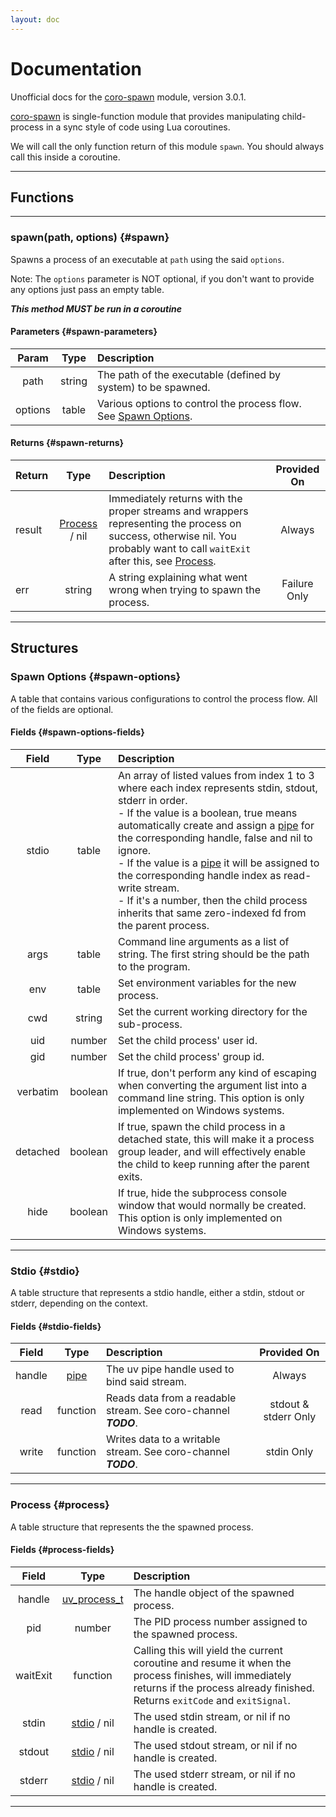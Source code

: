 ```yaml
---
layout: doc
---
```


# Documentation

Unofficial docs for the [coro-spawn](https://github.com/luvit/lit/blob/master/deps/coro-spawn.lua) module, version 3.0.1.

[coro-spawn](https://github.com/luvit/lit/blob/master/deps/coro-spawn.lua) is single-function module that provides manipulating child-process in a sync style of code using Lua coroutines.

We will call the only function return of this module `spawn`. You should always call this inside a coroutine.

----

## Functions

----

### spawn(path, options) {#spawn}

Spawns a process of an executable at `path` using the said `options`.

Note: The `options` parameter is NOT optional, if you don't want to provide any options just pass an empty table.

***This method MUST be run in a coroutine***

#### Parameters {#spawn-parameters}

| Param | Type   | Description |
|:-----:|:------:|:------------|
| path  | string | The path of the executable (defined by system) to be spawned. |
| options | table| Various options to control the process flow. See [Spawn Options](#spawn-options). |

#### Returns {#spawn-returns}

| Return | Type   | Description | Provided On |
|:-------|:------:|:------------|:-----------:|
| result | [Process](#process) / nil | Immediately returns with the proper streams and wrappers representing the process on success, otherwise nil. You probably want to call `waitExit` after this, see [Process](#process-fields). | Always |
| err    | string | A string explaining what went wrong when trying to spawn the process. | Failure Only |

----

## Structures

### Spawn Options {#spawn-options}

A table that contains various configurations to control the process flow. All of the fields are optional.

#### Fields {#spawn-options-fields}

| Field | Type   | Description |
|:-----:|:------:|:------------|
| stdio | table  | An array of listed values from index 1 to 3 where each index represents stdin, stdout, stderr in order.<br>- If the value is a boolean, true means automatically create and assign a [pipe](https://github.com/luvit/luv/blob/master/docs.md#uv_pipe_t--pipe-handle) for the corresponding handle, false and nil to ignore.<br>- If the value is a [pipe](https://github.com/luvit/luv/blob/master/docs.md#uv_pipe_t--pipe-handle) it will be assigned to the corresponding handle index as read-write stream.<br>- If it's a number, then the child process inherits that same zero-indexed fd from the parent process. |
| args | table  | Command line arguments as a list of string. The first string should be the path to the program. | 
| env  | table  | Set environment variables for the new process. |
| cwd  | string | Set the current working directory for the sub-process. |
| uid  | number | Set the child process' user id. |
| gid  | number | Set the child process' group id. |
| verbatim | boolean | If true, don't perform any kind of escaping when converting the argument list into a command line string. This option is only implemented on Windows systems. |
| detached | boolean | If true, spawn the child process in a detached state, this will make it a process group leader, and will effectively enable the child to keep running after the parent exits. |
| hide | boolean | If true, hide the subprocess console window that would normally be created. This option is only implemented on Windows systems. |

----

### Stdio {#stdio}

A table structure that represents a stdio handle, either a stdin, stdout or stderr, depending on the context.

#### Fields {#stdio-fields}

| Field | Type   | Description | Provided On |
|:-----:|:------:|:------------|:-----------:|
| handle| [pipe](https://github.com/luvit/luv/blob/master/docs.md#uv_pipe_t--pipe-handle) | The uv pipe handle used to bind said stream. | Always |
| read  | function | Reads data from a readable stream. See coro-channel ***TODO***. | stdout & stderr Only |
| write | function | Writes data to a writable stream. See coro-channel ***TODO***. | stdin Only |

----

### Process {#process}

A table structure that represents the the spawned process.

#### Fields {#process-fields}

| Field | Type   | Description |
|:-----:|:------:|:------------|
| handle| [uv_process_t](https://github.com/luvit/luv/blob/master/docs.md#uv_process_t--process-handle) | The handle object of the spawned process. |
| pid   | number | The PID process number assigned to the spawned process. |
| waitExit | function | Calling this will yield the current coroutine and resume it when the process finishes, will immediately returns if the process already finished. Returns `exitCode` and `exitSignal`. |
| stdin | [stdio](#stdio) / nil | The used stdin stream, or nil if no handle is created. |
| stdout| [stdio](#stdio) / nil | The used stdout stream, or nil if no handle is created. |
| stderr| [stdio](#stdio) / nil | The used stderr stream, or nil if no handle is created. |

----

